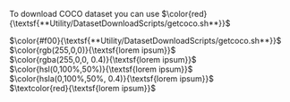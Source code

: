 To download COCO dataset you can use $\color{red}{\textsf{**Utility/DatasetDownloadScripts/getcoco.sh**}}$


$\color{#f00}{\textsf{**Utility/DatasetDownloadScripts/getcoco.sh**}}$ 	
$\color{rgb(255,0,0)}{\textsf{lorem ipsum}}$ 	
$\color{rgba(255,0,0, 0.4)}{\textsf{lorem ipsum}}$ 	
$\color{hsl(0,100%,50%)}{\textsf{lorem ipsum}}$ 	
$\color{hsla(0,100%,50%, 0.4)}{\textsf{lorem ipsum}}$ 	
$\textcolor{red}{\textsf{lorem ipsum}}$
